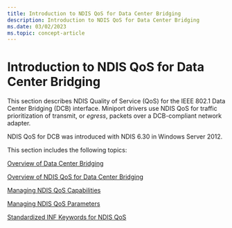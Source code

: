 ```yaml
---
title: Introduction to NDIS QoS for Data Center Bridging
description: Introduction to NDIS QoS for Data Center Bridging
ms.date: 03/02/2023
ms.topic: concept-article
---
```


# Introduction to NDIS QoS for Data Center Bridging


This section describes NDIS Quality of Service (QoS) for the IEEE 802.1 Data Center Bridging (DCB) interface. Miniport drivers use NDIS QoS for traffic prioritization of transmit, or *egress*, packets over a DCB-compliant network adapter.

NDIS QoS for DCB was introduced with NDIS 6.30 in Windows Server 2012.

This section includes the following topics:

[Overview of Data Center Bridging](overview-of-data-center-bridging.md)

[Overview of NDIS QoS for Data Center Bridging](ndis-qos-for-data-center-bridging.md)

[Managing NDIS QoS Capabilities](registering-ndis-qos-capabilities.md)

[Managing NDIS QoS Parameters](overview-of-ndis-qos-parameters.md)

[Standardized INF Keywords for NDIS QoS](standardized-inf-keywords-for-ndis-qos.md)

 

 





